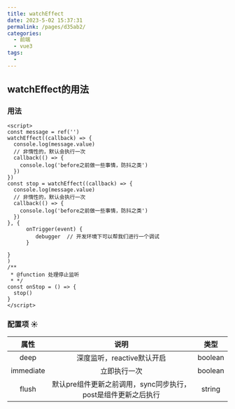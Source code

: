 ```yaml
---
title: watchEffect
date: 2023-5-02 15:37:31
permalink: /pages/d35ab2/
categories: 
  - 前端
  - vue3
tags: 
  - 
---
```

## watchEffect的用法
### 用法
```vue
<script>
const message = ref('')
watchEffect((callback) => {
  console.log(message.value)
  // 非惰性的，默认会执行一次
  callback(() => {
    console.log('before之前做一些事情，防抖之类')
  })
})
const stop = watchEffect((callback) => {
  console.log(message.value)
  // 非惰性的，默认会执行一次
  callback(() => {
    console.log('before之前做一些事情，防抖之类')
  })
}, {
      onTrigger(event) {
         debugger  // 开发环境下可以帮我们进行一个调试
      }
  
}
)
/**
 * @function 处理停止监听
 * */
const onStop = () => {
  stop()
}
</script>
```

### 配置项 :sunny:
|  属性   | 说明  | 类型 |
| :----: | :----: | :-----: |
|  deep  | 深度监听，reactive默认开启  | boolean |
| immediate  | 立即执行一次 | boolean |
|  flush | 默认pre组件更新之前调用，sync同步执行，post是组件更新之后执行 | string |
